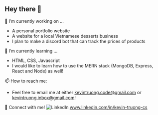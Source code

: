 ## Hey there 👋

🔭 I’m currently working on ...
- A personal portfolio website
- A website for a local Vietnamese desserts business
- I plan to make a discord bot that can track the prices of products

🌱 I’m currently learning ...
- HTML, CSS, Javascript
- I would like to learn how to use the MERN stack (MongoDB, Express, React and Node) as well!

📫 How to reach me:
- Feel free to email me at either kevintruong.code@gmail.com or kevintruong.inbox@gmail.com!

🤝 Connect with me!
![LinkedIn](https://img.shields.io/badge/linkedin-%230077B5.svg?style=for-the-badge&logo=linkedin&logoColor=white)
www.linkedin.com/in/kevin-truong-cs


<!--
**kinhvin/kinhvin** is a ✨ _special_ ✨ repository because its `README.md` (this file) appears on your GitHub profile.

Here are some ideas to get you started:

- 🔭 I’m currently working on ...
- 🌱 I’m currently learning ...
- 👯 I’m looking to collaborate on ...
- 🤔 I’m looking for help with ...
- 💬 Ask me about ...
- 📫 How to reach me: ...
- 😄 Pronouns: ...
- ⚡ Fun fact: ...
-->
